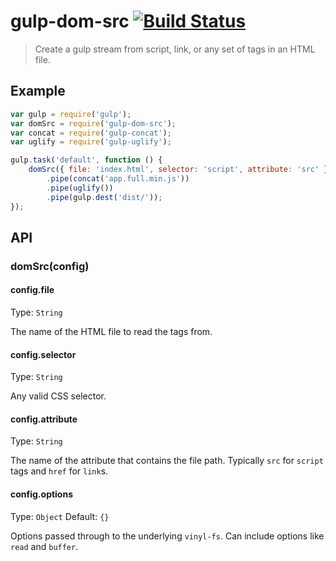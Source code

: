 # gulp-dom-src [![Build Status](https://travis-ci.org/cgross/gulp-dom-src.png?branch=master)](https://travis-ci.org/cgross/gulp-dom-src)

> Create a gulp stream from script, link, or any set of tags in an HTML file.

## Example

```js
var gulp = require('gulp');
var domSrc = require('gulp-dom-src');
var concat = require('gulp-concat');
var uglify = require('gulp-uglify');

gulp.task('default', function () {
	domSrc({ file: 'index.html', selector: 'script', attribute: 'src' })
        .pipe(concat('app.full.min.js'))
        .pipe(uglify())
        .pipe(gulp.dest('dist/'));
});
```

## API

### domSrc(config)


#### config.file

Type: `String`

The name of the HTML file to read the tags from.


#### config.selector

Type: `String`

Any valid CSS selector.


#### config.attribute

Type: `String`

The name of the attribute that contains the file path.  Typically `src` for `script` tags and `href` for `link`s.


#### config.options

Type: `Object`
Default: `{}`

Options passed through to the underlying `vinyl-fs`.  Can include options like `read` and `buffer`.


